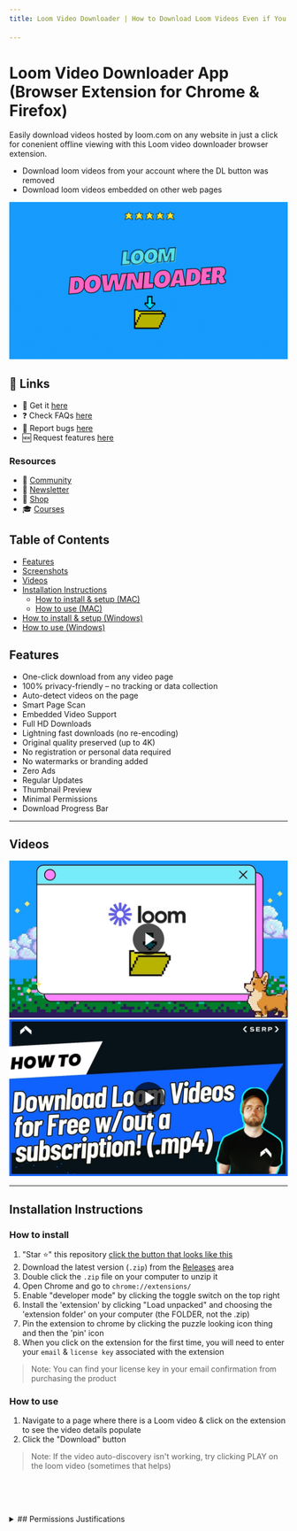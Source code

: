```yaml
---
title: Loom Video Downloader | How to Download Loom Videos Even if You Have a Free Account

---
```



# Loom Video Downloader App (Browser Extension for Chrome & Firefox)

Easily download videos hosted by loom.com on any website in just a click for conenient offline viewing with this Loom video downloader browser extension.

- Download loom videos from your account where the DL button was removed
- Download loom videos embedded on other web pages

![loom video downloader](https://raw.githubusercontent.com/serpapps/loom-video-downloader/refs/heads/assets/images/loom-video-downloader.gif)

## 🔗 Links

- 🎁 Get it [here](https://serp.ly/loom-video-downloader)
- ❓ Check FAQs [here](https://github.com/orgs/serpapps/discussions/categories/faq)
- 🐛 Report bugs [here](https://github.com/serpapps/loom-video-downloader/issues)
- 🆕 Request features [here](https://github.com/serpapps/loom-downloader/issues)

### Resources

- 💬 [Community](https://serp.ly/@serp/community)
- 💌 [Newsletter](https://serp.ly/@serp/email)
- 🛒 [Shop](https://serp.ly/@serp/store)
- 🎓 [Courses](https://serp.ly/@serp/courses)

## Table of Contents
- [Features](#features)
- [Screenshots](#screenshots)
- [Videos](#videos)
- [Installation Instructions](#installation-instructions)
  - [How to install \& setup (MAC)](#how-to-install--setup-mac)
  - [How to use (MAC)](#how-to-use-mac)
- [How to install \& setup (Windows)](#how-to-install--setup-windows)
- [How to use (Windows)](#how-to-use-windows)

## Features

- One-click download from any video page
- 100% privacy-friendly – no tracking or data collection
- Auto-detect videos on the page
- Smart Page Scan
- Embedded Video Support
- Full HD Downloads
- Lightning fast downloads (no re-encoding)
- Original quality preserved (up to 4K)
- No registration or personal data required
- No watermarks or branding added
- Zero Ads
- Regular Updates
- Thumbnail Preview
- Minimal Permissions
- Download Progress Bar
  
---

<!-- ## Screenshots -->

## Videos

<a href="https://www.youtube.com/watch?v=bbkhxMpIH4w" target="_blank">
  <img src="https://raw.githubusercontent.com/devinschumacher/uploads/refs/heads/main/images/loom-video-downloader-installation-and-use-instructions-how-to-download-loom-videos.jpg" width="700px" />
</a>


<a href="https://www.youtube.com/watch?v=EY8549tG34c" target="_blank">
<img src="https://raw.githubusercontent.com/devinschumacher/uploads/refs/heads/main/images/how-to-download-loom-videos-for-free-without-a-loom-subscription-mp4-video-embed-example.jpg" width="700px">
</a>


---

## Installation Instructions

### How to install

1. "Star ⭐" this repository <a href="https://public-files.gumroad.com/fgqglcvq4v0u32yc0x0jvsllk4x6" target="_blank">click the button that looks like this</a>
2. Download the latest version (`.zip`) from the [Releases](https://github.com/serpapps/loom-video-downloader/releases) area
3. Double click the `.zip` file on your computer to unzip it
4. Open Chrome and go to `chrome://extensions/`
5. Enable "developer mode" by clicking the toggle switch on the top right
6. Install the 'extension' by clicking "Load unpacked" and choosing the 'extension folder' on your computer (the FOLDER, not the .zip)
7. Pin the extension to chrome by clicking the puzzle looking icon thing and then the 'pin' icon
8. When you click on the extension for the first time, you will need to enter your `email` & `license key` associated with the extension

> Note: You can find your license key in your email confirmation from purchasing the product

### How to use

1. Navigate to a page where there is a Loom video & click on the extension to see the video details populate
2. Click the "Download" button

> Note: If the video auto-discovery isn't working, try clicking PLAY on the loom video (sometimes that helps)


<br><br><br>

<details>
  <summary>
## Permissions Justifications
</summary>
### Single purpose description  
This extension allows users to download Loom videos directly from the Loom website to their local computer with a single click, making it easy to save and access videos offline.


### downloads justification  
The "downloads" permission is required to save Loom videos from the web directly to the user's computer. Without this, the extension would not be able to transfer video files to the user’s local storage.

### activeTab justification  
The "activeTab" permission is necessary to interact with the Loom website that the user is currently viewing. It enables the extension to detect and download videos only when the user activates the extension on an appropriate tab.

### storage justification  
The "storage" permission is used to save user preferences and extension settings locally. This ensures a smooth and personalized user experience each time the extension is used.

### notifications justification  
The "notifications" permission is used to inform users when a video download has started, completed, or if there is an error during the process. This keeps users updated about the status of their downloads.

### contextMenus justification  
The "contextMenus" permission allows the extension to add options to the right-click menu, making it more convenient for users to download Loom videos directly from the context menu without having to use the main extension popup.

### clipboardRead justification  
The "clipboardRead" permission may be used to allow users to quickly paste Loom video URLs from their clipboard into the extension for downloading, streamlining the user workflow.

### tabs justification  
The "tabs" permission is required to access information about the user's open tabs, such as the current URL, to ensure the extension only operates on Loom video pages and manages downloads efficiently.

### scripting justification  
The "scripting" permission allows the extension to execute scripts on Loom pages to detect video elements and facilitate the download functionality.

### offscreen justification  
The "offscreen" permission is used to process video files in the background, ensuring that downloads can be completed smoothly without interrupting the user’s browsing experience.

### cookies justification  
The "cookies" permission may be required to access authentication cookies for Loom, ensuring the extension can download videos that may require the user to be logged in.

### webNavigation justification  
The "webNavigation" permission helps the extension monitor navigation to Loom video pages, enabling it to offer download functionality only when appropriate.

### Host permission justification
Host permissions are requested for loom.com and its subdomains to enable the extension to detect and download Loom videos directly from the Loom website. No other hosts are accessed


### Remote code justification  
No, I am not using Remote code. All code is packaged within the extension and does not execute any external scripts or resources.




</details>
